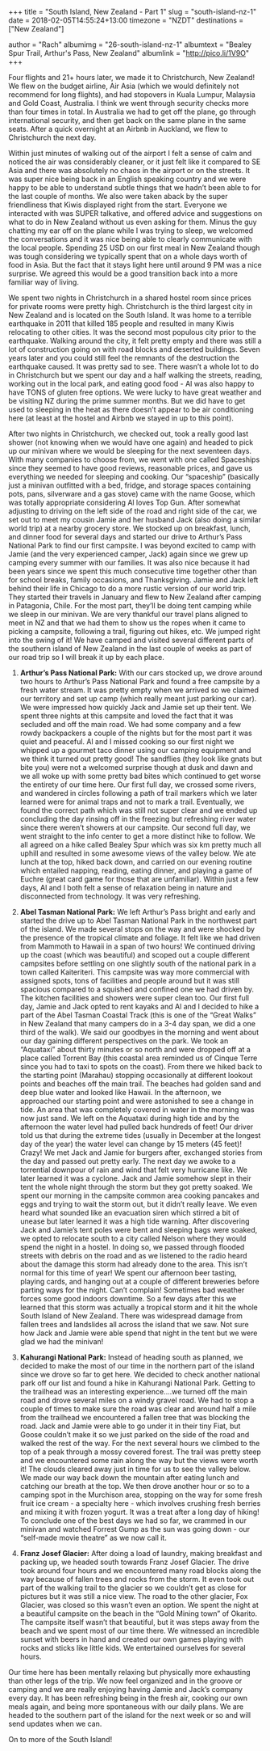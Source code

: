 +++
title = "South Island, New Zealand - Part 1"
slug = "south-island-nz-1"
date = 2018-02-05T14:55:24+13:00
timezone = "NZDT"
destinations = ["New Zealand"]

author = "Rach"
albumimg = "26-south-island-nz-1"
albumtext = "Bealey Spur Trail, Arthur's Pass, New Zealand"
albumlink = "http://pico.li/1V9O"
+++

Four flights and 21+ hours later, we made it to Christchurch, New Zealand! We flew on the budget airline, Air Asia (which we would definitely not recommend for long flights), and had stopovers in Kuala Lumpur, Malaysia and Gold Coast, Australia. I think we went through security checks more than four times in total. In Australia we had to get off the plane, go through international security, and then get back on the same plane in the same seats. After a quick overnight at an Airbnb in Auckland, we flew to Christchurch the next day.

Within just minutes of walking out of the airport I felt a sense of calm and noticed the air was considerably cleaner, or it just felt like it compared to SE Asia and there was absolutely no chaos in the airport or on the streets. It was super nice being back in an English speaking country and we were happy to be able to understand subtle things that we hadn’t been able to for the last couple of months. We also were taken aback by the super friendliness that Kiwis displayed right from the start. Everyone we interacted with was SUPER talkative, and offered advice and suggestions on what to do in New Zealand without us even asking for them. Minus the guy chatting my ear off on the plane while I was trying to sleep, we welcomed the conversations and it was nice being able to clearly communicate with the local people. Spending 25 USD on our first meal in New Zealand though was tough considering we typically spent that on a whole days worth of food in Asia. But the fact that it stays light here until around 9 PM was a nice surprise. We agreed this would be a good transition back into a more familiar way of living.

We spent two nights in Christchurch in a shared hostel room since prices for private rooms were pretty high. Christchurch is the third largest city in New Zealand and is located on the South Island. It was home to a terrible earthquake in 2011 that killed 185 people and resulted in many Kiwis relocating to other cities. It was the second most populous city prior to the earthquake. Walking around the city, it felt pretty empty and there was still a lot of construction going on with road blocks and deserted buildings. Seven years later and you could still feel the remnants of the destruction the earthquake caused. It was pretty sad to see. There wasn’t a whole lot to do in Christchurch but we spent our day and a half walking the streets, reading, working out in the local park, and eating good food - Al was also happy to have TONS of gluten free options. We were lucky to have great weather and be visiting NZ during the prime summer months. But we did have to get used to sleeping in the heat as there doesn’t appear to be air conditioning here (at least at the hostel and Airbnb we stayed in up to this point).

After two nights in Christchurch, we checked out, took a really good last shower (not knowing when we would have one again) and headed to pick up our minivan where we would be sleeping for the next seventeen days. With many companies to choose from, we went with one called Spaceships since they seemed to have good reviews, reasonable prices, and gave us everything we needed for sleeping and cooking. Our “spaceship” (basically just a minivan outfitted with a bed, fridge, and storage spaces containing pots, pans, silverware and a gas stove) came with the name Goose, which was totally appropriate considering Al loves Top Gun. After somewhat adjusting to driving on the left side of the road and right side of the car, we set out to meet my cousin Jamie and her husband Jack (also doing a similar world trip) at a nearby grocery store. We stocked up on breakfast, lunch, and dinner food for several days and started our drive to Arthur’s Pass National Park to find our first campsite. I was beyond excited to camp with Jamie (and the very experienced camper, Jack) again since we grew up camping every summer with our families. It was also nice because it had been years since we spent this much consecutive time together other than for school breaks, family occasions, and Thanksgiving. Jamie and Jack left behind their life in Chicago to do a more rustic version of our world trip. They started their travels in January and flew to New Zealand after camping in Patagonia, Chile. For the most part, they’ll be doing tent camping while we sleep in our minivan. We are very thankful our travel plans aligned to meet in NZ and that we had them to show us the ropes when it came to picking a campsite, following a trail, figuring out hikes, etc. We jumped right into the swing of it! We have camped and visited several different parts of the southern island of New Zealand in the last couple of weeks as part of our road trip so I will break it up by each place.

1. **Arthur’s Pass National Park:** With our cars stocked up, we drove around two hours to Arthur’s Pass National Park and found a free campsite by a fresh water stream. It was pretty empty when we arrived so we claimed our territory and set up camp (which really meant just parking our car). We were impressed how quickly Jack and Jamie set up their tent. We spent three nights at this campsite and loved the fact that it was secluded and off the main road. We had some company and a few rowdy backpackers a couple of the nights but for the most part it was quiet and peaceful. Al and I missed cooking so our first night we whipped up a gourmet taco dinner using our camping equipment and we think it turned out pretty good! The sandflies (they look like gnats but bite you) were not a welcomed surprise though at dusk and dawn and we all woke up with some pretty bad bites which continued to get worse the entirety of our time here. Our first full day, we crossed some rivers, and wandered in circles following a path of trail markers which we later learned were for animal traps and not to mark a trail. Eventually, we found the correct path which was still not super clear and we ended up concluding the day rinsing off in the freezing but refreshing river water since there weren’t showers at our campsite. Our second full day, we went straight to the info center to get a more distinct hike to follow. We all agreed on a hike called Bealey Spur which was six km pretty much all uphill and resulted in some awesome views of the valley below. We ate lunch at the top, hiked back down, and carried on our evening routine which entailed napping, reading, eating dinner, and playing a game of Euchre (great card game for those that are unfamiliar). Within just a few days, Al and I both felt a sense of relaxation being in nature and disconnected from technology. It was very refreshing.
2. **Abel Tasman National Park:** We left Arthur’s Pass bright and early and started the drive up to Abel Tasman National Park in the northwest part of the island. We made several stops on the way and were shocked by the presence of the tropical climate and foliage. It felt like we had driven from Mammoth to Hawaii in a span of two hours! We continued driving up the coast (which was beautiful) and scoped out a couple different campsites before settling on one slightly south of the national park in a town called Kaiteriteri. This campsite was way more commercial with assigned spots, tons of facilities and people around but it was still spacious compared to a squished and confined one we had driven by. The kitchen facilities and showers were super clean too. Our first full day, Jamie and Jack opted to rent kayaks and Al and I decided to hike a part of the Abel Tasman Coastal Track (this is one of the “Great Walks” in New Zealand that many campers do in a 3-4 day span, we did a one third of the walk). We said our goodbyes in the morning and went about our day gaining different perspectives on the park. We took an “Aquataxi” about thirty minutes or so north and were dropped off at a place called Torrent Bay (this coastal area reminded us of Cinque Terre since you had to taxi to spots on the coast). From there we hiked back to the starting point (Marahau) stopping occasionally at different lookout points and beaches off the main trail. The beaches had golden sand and deep blue water and looked like Hawaii. In the afternoon, we approached our starting point and were astonished to see a change in tide. An area that was completely covered in water in the morning was now just sand. We left on the Aquataxi during high tide and by the afternoon the water level had pulled back hundreds of feet! Our driver told us that during the extreme tides (usually in December at the longest day of the year) the water level can change by 15 meters (45 feet)! Crazy! We met Jack and Jamie for burgers after, exchanged stories from the day and passed out pretty early. The next day we awoke to a torrential downpour of rain and wind that felt very hurricane like. We later learned it was a cyclone. Jack and Jamie somehow slept in their tent the whole night through the storm but they got pretty soaked. We spent our morning in the campsite common area cooking pancakes and eggs and trying to wait the storm out, but it didn’t really leave. We even heard what sounded like an evacuation siren which stirred a bit of unease but later learned it was a high tide warning. After discovering Jack and Jamie’s tent poles were bent and sleeping bags were soaked, we opted to relocate south to a city called Nelson where they would spend the night in a hostel. In doing so, we passed through flooded streets with debris on the road and as we listened to the radio heard about the damage this storm had already done to the area. This isn’t normal for this time of year! We spent our afternoon beer tasting, playing cards, and hanging out at a couple of different breweries before parting ways for the night. Can’t complain! Sometimes bad weather forces some good indoors downtime. So a few days after this we learned that this storm was actually a tropical storm and it hit the whole South Island of New Zealand. There was widespread damage from fallen trees and landslides all across the island that we saw. Not sure how Jack and Jamie were able spend that night in the tent but we were glad we had the minivan!
3. **Kahurangi National Park:** Instead of heading south as planned, we decided to make the most of our time in the northern part of the island since we drove so far to get here. We decided to check another national park off our list and found a hike in Kahurangi National Park. Getting to the trailhead was an interesting experience….we turned off the main road and drove several miles on a windy gravel road. We had to stop a couple of times to make sure the road was clear and around half a mile from the trailhead we encountered a fallen tree that was blocking the road. Jack and Jamie were able to go under it in their tiny Fiat, but Goose couldn’t make it so we just parked on the side of the road and walked the rest of the way. For the next several hours we climbed to the top of a peak through a mossy covered forest. The trail was pretty steep and we encountered some rain along the way but the views were worth it! The clouds cleared away just in time for us to see the valley below. We made our way back down the mountain after eating lunch and catching our breath at the top. We then drove another hour or so to a camping spot in the Murchison area, stopping on the way for some fresh fruit ice cream - a specialty here - which involves crushing fresh berries and mixing it with frozen yogurt. It was a treat after a long day of hiking! To conclude one of the best days we had so far, we crammed in our minivan and watched Forrest Gump as the sun was going down - our “self-made movie theatre” as we now call it.

4. **Franz Josef Glacier:** After doing a load of laundry, making breakfast and packing up, we headed south towards Franz Josef Glacier. The drive took around four hours and we encountered many road blocks along the way because of fallen trees and rocks from the storm. It even took out part of the walking trail to the glacier so we couldn’t get as close for pictures but it was still a nice view. The road to the other glacier, Fox Glacier, was closed so this wasn’t even an option. We spent the night at a beautiful campsite on the beach in the “Gold Mining town” of Okarito. The campsite itself wasn’t that beautiful, but it was steps away from the beach and we spent most of our time there. We witnessed an incredible sunset with beers in hand and created our own games playing with rocks and sticks like little kids. We entertained ourselves for several hours.

Our time here has been mentally relaxing but physically more exhausting than other legs of the trip. We now feel organized and in the groove or camping and we are really enjoying having Jamie and Jack’s company every day. It has been refreshing being in the fresh air, cooking our own meals again, and being more spontaneous with our daily plans. We are headed to the southern part of the island for the next week or so and will send updates when we can.

On to more of the South Island!

